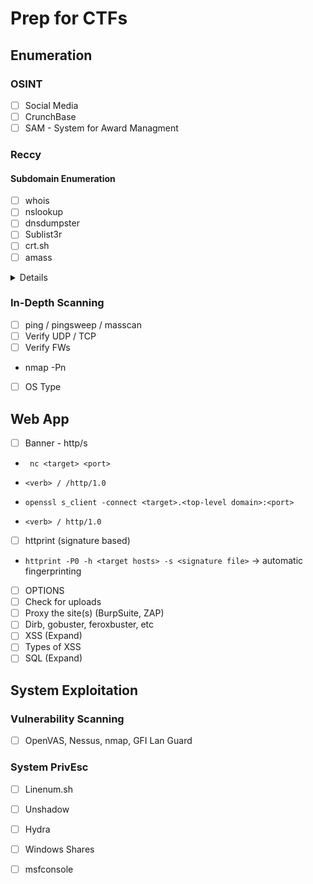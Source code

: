 # Prep for CTFs

## Enumeration
### OSINT
- [ ] Social Media
- [ ] CrunchBase
- [ ] SAM - System for Award Managment

### Reccy
#### Subdomain Enumeration
- [ ] whois
- [ ] nslookup
- [ ] dnsdumpster
- [ ] Sublist3r
- [ ] crt.sh
- [ ] amass
<details>
<summary> Details </summary>
<div>
	1. ``` sudo apt install snapd```
	2. ``` service snapd start```
	3. ``` snap install amass```
	4. ``` snap run amass```
</div>
</details>

### In-Depth Scanning
- [ ] ping / pingsweep / masscan
- [ ] Verify UDP / TCP
- [ ] Verify FWs
- nmap -Pn
- [ ] OS Type


## Web App
- [ ] Banner - http/s
- ``` nc <target> <port>```
- ``` <verb> / /http/1.0 ```

- ``` openssl s_client -connect <target>.<top-level domain>:<port> ```
- ``` <verb> / http/1.0 ```

- [ ] httprint (signature based)
- ``` httprint -P0 -h <target hosts> -s <signature file> ``` -> automatic fingerprinting
- [ ] OPTIONS
- [ ] Check for uploads
- [ ] Proxy the site(s)  (BurpSuite, ZAP)
- [ ] Dirb, gobuster, feroxbuster, etc
- [ ] XSS (Expand)
- [ ] Types of XSS
- [ ] SQL (Expand)

## System Exploitation
### Vulnerability Scanning
- [ ] OpenVAS, Nessus, nmap, GFI Lan Guard

### System PrivEsc
- [ ] Linenum.sh
- [ ] Unshadow
- [ ] Hydra
- [ ] Windows Shares
- [ ] msfconsole

